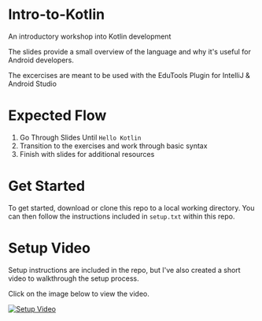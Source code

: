 # Intro-to-Kotlin
An introductory workshop into Kotlin development

The slides provide a small overview of the language and why it's useful for Android developers.

The excercises are meant to be used with the EduTools Plugin for IntelliJ & Android Studio

# Expected Flow
1. Go Through Slides Until `Hello Kotlin`
2. Transition to the exercises and work through basic syntax
3. Finish with slides for additional resources

# Get Started
To get started, download or clone this repo to a local working directory. You can then follow the instructions included in `setup.txt` within this repo.

# Setup Video
Setup instructions are included in the repo, but I've also created a short video to walkthrough the setup process.

Click on the image below to view the video.

[![Setup Video](https://img.youtube.com/vi/3vA6BV34Ueg/0.jpg)](https://youtu.be/3vA6BV34Ueg "Setup Video")
